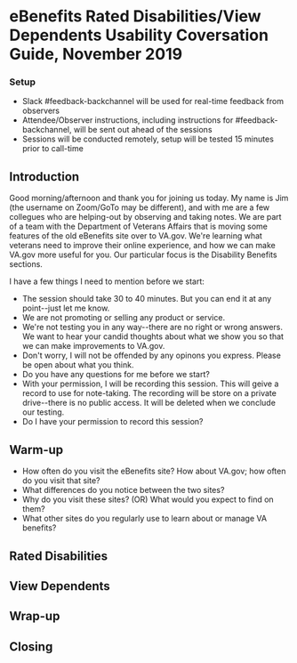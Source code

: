 # eBenefits Rated Disabilities/View Dependents Usability Coversation Guide, November 2019

### Setup
- Slack #feedback-backchannel will be used for real-time feedback from observers
- Attendee/Observer instructions, including instructions for #feedback-backchannel, will be sent out ahead of the sessions
- Sessions will be conducted remotely, setup will be tested 15 minutes prior to call-time

## Introduction
Good morning/afternoon and thank you for joining us today. My name is Jim (the username on Zoom/GoTo may be different), and with me are a few collegues who are helping-out by observing and taking notes. We are part of a team with the Department of Veterans Affairs that is moving some features of the old eBenefits site over to VA.gov. We're learning what veterans need to improve their online experience, and how we can make VA.gov more useful for you. Our particular focus is the Disability Benefits sections.

I have a few things I need to mention before we start:
- The session should take 30 to 40 minutes. But you can end it at any point--just let me know.
- We are not promoting or selling any product or service.
- We're not testing you in any way--there are no right or wrong answers. We want to hear your candid thoughts about what we show you so that we can make improvements to VA.gov.
- Don't worry, I will not be offended by any opinons you express. Please be open about what you think.
- Do you have any questions for me before we start?
- With your permission, I will be recording this session. This will geive a record to use for note-taking. The recording will be store on a private drive--there is no public access. It will be deleted when we conclude our testing.
- Do I have your permission to record this session?

## Warm-up
- How often do you visit the eBenefits site? How about VA.gov; how often do you visit that site? 
- What differences do you notice between the two sites?
- Why do you visit these sites? (OR) What would you expect to find on them?
- What other sites do you regularly use to learn about or manage VA benefits?

## Rated Disabilities

## View Dependents

## Wrap-up

## Closing

